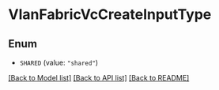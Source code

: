 # VlanFabricVcCreateInputType

## Enum


* `SHARED` (value: `"shared"`)


[[Back to Model list]](../README.md#documentation-for-models) [[Back to API list]](../README.md#documentation-for-api-endpoints) [[Back to README]](../README.md)


